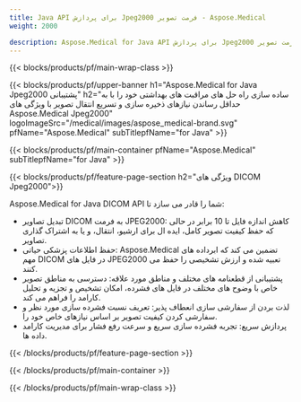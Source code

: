 ```yaml
---
title: Java API برای پردازش Jpeg2000 فرمت تصویر - Aspose.Medical
weight: 2000

description: Aspose.Medical for Java API برای پردازش Jpeg2000 فرمت تصویر
---
```


{{< blocks/products/pf/main-wrap-class >}}

{{< blocks/products/pf/upper-banner h1="Aspose.Medical for Java Jpeg2000 پشتیبانی" h2="ساده سازی راه حل های مراقبت های بهداشتی خود را با به حداقل رساندن نیازهای ذخیره سازی و تسریع انتقال تصویر با ویژگی های Aspose.Medical Jpeg2000" logoImageSrc="/medical/images/aspose_medical-brand.svg" pfName="Aspose.Medical" subTitlepfName="for Java" >}}

{{< blocks/products/pf/main-container pfName="Aspose.Medical" subTitlepfName="for Java" >}}

{{< blocks/products/pf/feature-page-section h2="ویژگی های DICOM Jpeg2000">}}

<p>Aspose.Medical for Java DICOM API شما را قادر می سازد تا:</p>

<ul>
<li>تبدیل تصاویر DICOM به فرمت JPEG2000: کاهش اندازه فایل تا 10 برابر در حالی که حفظ کیفیت تصویر کامل، ایده ال برای ارشیو، انتقال، و یا به اشتراک گذاری تصاویر.</li>
<li>حفظ اطلاعات پزشکی حیاتی: Aspose.Medical تضمین می کند که ابرداده های مهم DICOM در فایل های JPEG2000 تعبیه شده و ارزش تشخیصی را حفظ می کنند.</li>
<li>پشتیبانی از قطعنامه های مختلف و مناطق مورد علاقه: دسترسی به مناطق تصویر خاص با وضوح های مختلف در فایل های فشرده، امکان تشخیص و تجزیه و تحلیل کارامد را فراهم می کند.</li>
<li>لذت بردن از سفارشی سازی انعطاف پذیر: تعریف نسبت فشرده سازی مورد نظر و سفارشی کردن کیفیت تصویر بر اساس نیازهای خاص خود را.</li>
<li>پردازش سریع: تجربه فشرده سازی سریع و سرعت رفع فشار برای مدیریت کارامد داده ها.</li>
</ul>

{{< /blocks/products/pf/feature-page-section >}}

{{< /blocks/products/pf/main-container >}}

{{< /blocks/products/pf/main-wrap-class >}}